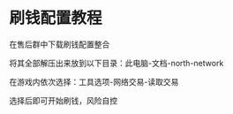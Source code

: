 # 刷钱配置教程

在售后群中下载刷钱配置整合

将其全部解压出来放到以下目录：此电脑-文档-north-network

在游戏内依次选择：工具选项-网络交易-读取交易

选择后即可开始刷钱，风险自控
